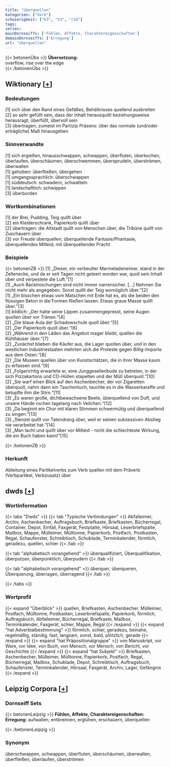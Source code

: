 ```yaml
---
title: "überquellen"
kategorien: ["Verb"]
schwierigkeit: ["k3", "h3", "r18"]
tags:
series:
mainDornseiffs: ['Fühlen, Affekte, Charaktereigenschaften']
domainDornseiffs: ['Erregung']
url: "überquellen"
---
```


{{< betonenÜbs >}}
**Übersetzung:**  
overflow, rise over the edge  
{{< /betonenÜbs >}}

## Wiktionary [[+](https://de.wiktionary.org/wiki/überquellen)]

### Bedeutungen
[1] sich über den Rand eines Gefäßes, Behältnisses quellend ausbreiten  
[2] so sehr gefüllt sein, dass der Inhalt herausquillt beziehungsweise herausragt; überfüllt, übervoll sein  
[3] übertragen, zumeist im Partizip Präsens: über das normale (und/oder erträgliche) Maß hinausgehen  

### Sinnverwandte
[1] sich ergießen, hinausschwappen, schwappen, überfluten, überkochen, überlaufen, überschäumen, überschwemmen, übersprudeln, überströmen, überwallen  
[1] gehoben: überfließen, übergehen  
[1] umgangssprachlich: überschwappen  
[1] süddeutsch: schwadern, schwatteln  
[1] landschaftlich: schwippen  
[3] überborden  

### Wortkombinationen
[1] der Brei, Pudding, Teig quillt über  
[2] ein Kleiderschrank, Papierkorb quillt über  
[2] übertragen: die Altstadt quillt von Menschen über, die Tribüne quillt von Zuschauern über  
[3] vor Freude überquellen; überquellende Fantasie/Phantasie, überquellendes Mitleid; mit überquellender Pracht  

### Beispiele
{{< betonenZB >}}
[1] „Dieser, ein verbeulter Marmeladeneimer, stand in der Zellenecke, und da er seit Tagen nicht geleert worden war, quoll sein Inhalt über und verpestete die Luft.“[1]  
[1] „Auch Backmischungen sind nicht immer narrensicher. […] Nehmen Sie nicht mehr als angegeben. Sonst quillt der Teig womöglich über.“[2]  
[1] „Ein bisschen etwas vom Matschen mit Erde hat es, als die beiden den flüssigen Beton in die Formen fließen lassen. Etwas graue Masse quillt über.“[3]  
[1] bildlich: „Der hatte seine Lippen zusammengepresst, seine Augen quollen über vor Tränen.“[4]  
[2] „Die blaue Aula der Schadowschule quoll über.“[5]  
[2] „Der Papierkorb quoll über.“[6]  
[2] „Während in den Läden das Angebot mager bleibt, quellen die Kühlhäuser über.“[7]  
[2] „Zunächst blieben die Käufer aus, die Lager quollen über, und in den westlichen Industriestaaten mehrten sich die Proteste gegen Billig-Importe aus dem Osten.“[8]  
[2] „Die Museen quellen über von Kunstschätzen, die in ihrer Masse kaum zu erfassen sind.“[9]  
[2] „Folgerichtig erwartete er, eine Junggesellenbude zu betreten, in der sich Pizzakartons und CD-Hüllen stapelten und der Müll überquoll.“[10]  
[2] „Sie warf einen Blick auf den Aschenbecher, der vor Zigaretten überquoll, nahm dann ein Taschentuch, tauchte es in die Wasserkaraffe und betupfte ihm die Stirn.“[11]  
[3] „Es waren große, dichtbewachsene Beete, überquellend von Duft, und unsere Hände rochen tagelang nach Veilchen.“[12]  
[3] „Da beginnt ein Chor mit klaren Stimmen schwermütig und überquellend zu singen.“[13]  
[3] „Stenzel quillt vor Tatendrang über, weil er seinen sukzessiven Abstieg nie verarbeitet hat.“[14]  
[3] „Man lacht und quillt über vor Mitleid - nicht die schlechteste Wirkung, die ein Buch haben kann!“[15]  

{{< /betonenZB >}}
### Herkunft
Ableitung eines Partikelverbs zum Verb quellen mit dem Präverb (Verbpartikel, Verbzusatz) über  



## dwds [[+](https://www.dwds.de/wb/überquellen)]

### Wortinformation
{{< tabs "Dwds" >}}
{{< tab "Typische Verbindungen" >}}
Abfalleimer, Archiv, Aschenbecher, Auftragsbuch, Briefkaste, Briefkasten, Bücherregal, Container, Depot, Einfall, Faxgerät, Festplatte, Hörsaal, Leserbriefspalte, Mailbox, Mappe, Mülleimer, Mülltonne, Papierkorb, Postfach, Postkasten, Regal, Schaufenster, Schreibtisch, Schublade, Terminkalender, förmlich, geradezu, quellen, schier
{{< /tab >}}

{{< tab "alphabetisch vorangehend" >}}
überqualifiziert, Überqualifikation, überputzen, überpünktlich, überpudern
{{< /tab >}}

{{< tab "alphabetisch vorangehend" >}}
überquer, überqueren, Überquerung, überragen, überragend
{{< /tab >}}

{{< /tabs >}}

### Wortprofil
{{< expand "Überblick" >}} quellen, Briefkasten, Aschenbecher, Mülleimer, Postfach, Mülltonne, Postkasten, Leserbriefspalte, Papierkorb, förmlich, Auftragsbuch, Abfalleimer, Bücherregal, Briefkaste, Mailbox, Terminkalender, Faxgerät, schier, Mappe, Regal {{< /expand >}}
{{< expand "hat Adverbialbestimmung" >}} förmlich, schier, geradezu, beinahe, regelmäßig, ständig, fast, langsam, sonst, bald, plötzlich, gerade {{< /expand >}}
{{< expand "hat Präpositionalgruppe" >}} von Manuskript, vor Ware, vor Idee, von Buch, von Mensch, vor Mensch, von Bericht, vor Geschichte {{< /expand >}}
{{< expand "hat Subjekt" >}} Briefkasten, Aschenbecher, Mülleimer, Mülltonne, Papierkorb, Postfach, Regal, Bücherregal, Mailbox, Schublade, Depot, Schreibtisch, Auftragsbuch, Schaufenster, Terminkalender, Hörsaal, Faxgerät, Archiv, Lager, Gefängnis {{< /expand >}}

## Leipzig Corpora [[+](https://corpora.uni-leipzig.de/en/res?word=überquellen&corpusId=deu_newscrawl-public_2018)]

### Dornseiff Sets
{{< betonenLeipzig >}}
**Fühlen, Affekte, Charaktereigenschaften:**  
**Erregung:** aufwallen, entbrennen, erglühen, erschauern, überquellen  

{{< /betonenLeipzig >}}

### Synonym
überschwappen, schwappen, überfluten, überschäumen, überwallen, überfließen, überlaufen, überströmen

